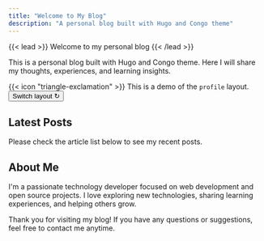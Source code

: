 ```yaml
---
title: "Welcome to My Blog"
description: "A personal blog built with Hugo and Congo theme"
---
```


{{< lead >}}
Welcome to my personal blog
{{< /lead >}}

This is a personal blog built with Hugo and Congo theme. Here I will share my thoughts, experiences, and learning insights.

<div class="flex px-4 py-2 mb-8 text-base rounded-md bg-primary-100 dark:bg-primary-900">
  <span class="flex items-center pe-3 text-primary-400">
    {{< icon "triangle-exclamation" >}}
  </span>
  <span class="flex items-center justify-between grow dark:text-neutral-300">
    <span class="prose dark:prose-invert">This is a demo of the <code id="layout">profile</code> layout.</span>
    <button
      id="switch-layout-button"
      class="px-4 !text-neutral !no-underline rounded-md bg-primary-600 hover:!bg-primary-500 dark:bg-primary-800 dark:hover:!bg-primary-700"
    >
      Switch layout &orarr;
    </button>
  </span>
</div>

## Latest Posts

Please check the article list below to see my recent posts.

## About Me

I'm a passionate technology developer focused on web development and open source projects. I love exploring new technologies, sharing learning experiences, and helping others grow.

Thank you for visiting my blog! If you have any questions or suggestions, feel free to contact me anytime.
